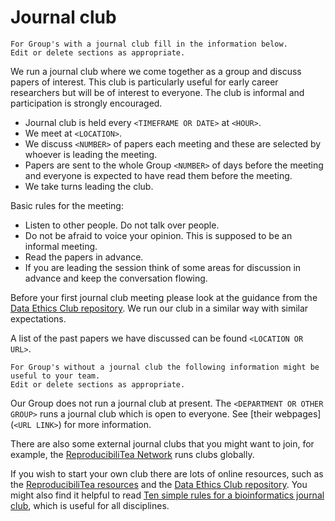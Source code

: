 # Journal club
```{admonition} FIXME Instructions
For Group's with a journal club fill in the information below.
Edit or delete sections as appropriate.
```
We run a journal club where we come together as a group and discuss papers of interest. 
This club is particularly useful for early career researchers but will be of interest to everyone.
The club is informal and participation is strongly encouraged.

- Journal club is held every `<TIMEFRAME OR DATE>` at `<HOUR>`.
- We meet at `<LOCATION>`.
- We discuss `<NUMBER>` of papers each meeting and these are selected by whoever is leading the meeting.
- Papers are sent to the whole Group `<NUMBER>` of days before the meeting and everyone is expected to have read them before the meeting.
- We take turns leading the club.

Basic rules for the meeting:
- Listen to other people.
Do not talk over people.
- Do not be afraid to voice your opinion.
This is supposed to be an informal meeting.
- Read the papers in advance.
- If you are leading the session think of some areas for discussion in advance and keep the conversation flowing.

Before your first journal club meeting please look at the guidance from the [Data Ethics Club repository](https://github.com/very-good-science/data-ethics-club/tree/main/how-to-guide).
We run our club in a similar way with similar expectations.

A list of the past papers we have discussed can be found `<LOCATION OR URL>`.

```{admonition} FIXME Instructions
For Group's without a journal club the following information might be useful to your team.
Edit or delete sections as appropriate.
```
Our Group does not run a journal club at present.
The `<DEPARTMENT OR OTHER GROUP>` runs a journal club which is open to everyone. See [their webpages](`<URL LINK>`) for more information.

There are also some external journal clubs that you might want to join, for example, the [ReproducibiliTea Network](https://reproducibilitea.org/) runs clubs globally.

If you wish to start your own club there are lots of online resources, such as the [ReproducibiliTea resources](https://reproducibilitea.org/getting-started/) and the [Data Ethics Club repository](https://github.com/very-good-science/data-ethics-club/tree/main/how-to-guide).
You might also find it helpful to read [Ten simple rules for a bioinformatics journal club](https://doi.org/10.1371/journal.pcbi.1004526), which is useful for all disciplines.

